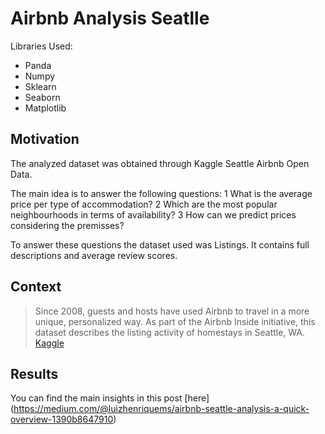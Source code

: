 # Airbnb Analysis Seatlle

Libraries Used:
- Panda
- Numpy
- Sklearn
- Seaborn
- Matplotlib

## Motivation

The analyzed dataset was obtained through Kaggle Seattle Airbnb Open Data.

The main idea is to answer the following questions:
1 What is the average price per type of accommodation?
2 Which are the most popular neighbourhoods in terms of availability?
3 How can we predict prices considering the premisses?

To answer these questions the dataset used was Listings. It contains full descriptions and average review scores.

## Context

> Since 2008, guests and hosts have used Airbnb to travel in a more unique, personalized way. As part of the Airbnb Inside initiative, this dataset describes the listing activity of homestays in Seattle, WA. [Kaggle](https://www.kaggle.com/datasets/airbnb/seattle?resource=download)

## Results

You can find the main insights in this post [here] (https://medium.com/@luizhenriquems/airbnb-seattle-analysis-a-quick-overview-1390b8647910)

